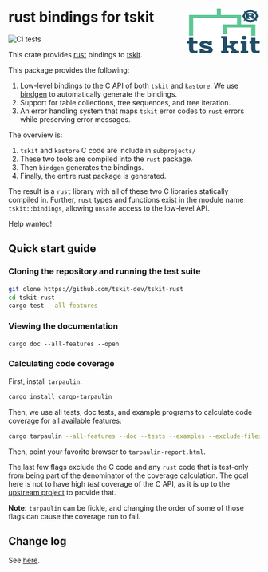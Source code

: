 # rust bindings for tskit <img align="right" width="145" height="90" src="https://raw.githubusercontent.com/tskit-dev/administrative/main/logos/svg/tskit-rust/Tskit_rust_logo.eps.svg">

![CI tests](https://github.com/molpopgen/tskit_rust/workflows/CI/badge.svg)

This crate provides [rust](https://www.rust-lang.org/) bindings to [tskit](https://github.com/tskit-dev/tskit).

This package provides the following:

1. Low-level bindings to the C API of both `tskit` and `kastore`.
   We use [bindgen](https://docs.rs/bindgen) to automatically generate the bindings.
2. Support for table collections, tree sequences, and tree iteration.
3. An error handling system that maps `tskit` error
   codes to `rust` errors while preserving error messages.

The overview is:

1. `tskit` and `kastore` C code are include in `subprojects/`
2. These two tools are compiled into the `rust` package.
3. Then `bindgen` generates the bindings.
4. Finally, the entire rust package is generated.

The result is a `rust` library with all of these two C libraries statically compiled in.
Further, `rust` types and functions exist in the module name `tskit::bindings`, allowing `unsafe` access to the low-level API.

Help wanted!

## Quick start guide

### Cloning the repository and running the test suite

```sh
git clone https://github.com/tskit-dev/tskit-rust
cd tskit-rust
cargo test --all-features
```

### Viewing the documentation

```
cargo doc --all-features --open
```

### Calculating code coverage

First, install `tarpaulin`:

```sh
cargo install cargo-tarpaulin
```

Then, we use all tests, doc tests, and example programs to calculate code coverage for all available features:

```sh
cargo tarpaulin --all-features --doc --tests --examples --exclude-files '*.c' --exclude-files '*.h' --ignore-tests  -o html
```

Then, point your favorite browser to `tarpaulin-report.html`.

The last few flags exclude the C code and any `rust` code that is test-only from being part of the denominator of the coverage calculation.
The goal here is not to have high *test* coverage of the C API, as it is up to the [upstream project](https://github.com/tskit-dev/tskit) to provide that.

**Note:** `tarpaulin` can be fickle, and changing the order of some of those flags can cause the coverage run to fail.

## Change log

See [here](https://github.com/tskit-dev/tskit-rust/blob/main/CHANGELOG.md).

